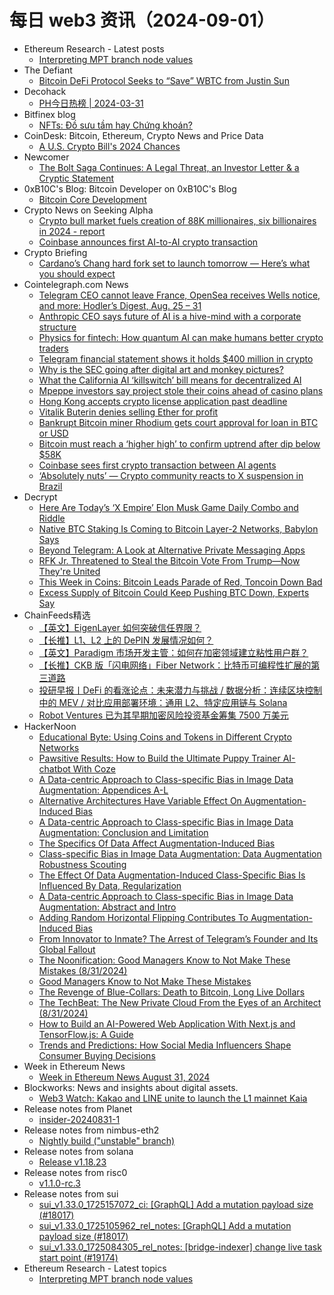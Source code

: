 # 每日 web3 资讯（2024-09-01）

- Ethereum Research - Latest posts
  - [Interpreting MPT branch node values](https://ethresear.ch/t/interpreting-mpt-branch-node-values/20368#post_1)
- The Defiant
  - [Bitcoin DeFi Protocol Seeks to “Save” WBTC from Justin Sun](https://thedefiant.io/news/defi/bitcoin-defi-protocol-seeks-to-save-wbtc-from-justin-sun)
- Decohack
  - [PH今日热榜 | 2024-03-31](https://decohack.com/producthunt-daily-24-08-31/)
- Bitfinex blog
  - [NFTs: Đồ sưu tầm hay Chứng khoán?](https://blog.bitfinex.com/education/nfts-do-suu-tam-hay-chung-khoan/)
- CoinDesk: Bitcoin, Ethereum, Crypto News and Price Data
  - [A U.S. Crypto Bill's 2024 Chances](https://www.coindesk.com/policy/2024/08/31/a-us-crypto-bills-2024-chances/?utm_medium=referral&utm_source=rss&utm_campaign=headlines)
- Newcomer
  - [The Bolt Saga Continues: A Legal Threat, an Investor Letter & a Cryptic Statement](https://www.newcomer.co/p/the-bolt-saga-continues-a-legal-threat)
- 0xB10C's Blog: Bitcoin Developer on 0xB10C's Blog
  - [Bitcoin Core Development](https://b10c.me/talks/021-bitcoin-core-development-burg/)
- Crypto News on Seeking Alpha
  - [Crypto bull market fuels creation of 88K millionaires, six billionaires in 2024 - report](https://seekingalpha.com/news/4145159-crypto-bull-market-fuels-creation-of-88k-millionaires-six-billionaires-in-2024-report?utm_source=feed_news_crypto&utm_medium=referral&feed_item_type=news)
  - [Coinbase announces first AI-to-AI crypto transaction](https://seekingalpha.com/news/4145748-coinbase-aids-first-ai-to-ai-crypto-transaction?utm_source=feed_news_crypto&utm_medium=referral&feed_item_type=news)
- Crypto Briefing
  - [Cardano’s Chang hard fork set to launch tomorrow — Here’s what you should expect](https://cryptobriefing.com/cardano-chang-hard-fork-upgrade/)
- Cointelegraph.com News
  - [Telegram CEO cannot leave France, OpenSea receives Wells notice, and more: Hodler’s Digest, Aug. 25 – 31](https://cointelegraph.com/magazine/telegram-ceo-pavel-durov-opensea-sec-wells-notice-binance-hodlers-digest/?utm_source=rss_feed&utm_medium=rss&utm_campaign=rss_partner_inbound)
  - [Anthropic CEO says future of AI is a hive-mind with a corporate structure](https://cointelegraph.com/news/anthropic-ceo-says-future-ai-hive-mind-corporate-structure?utm_source=rss_feed&utm_medium=rss&utm_campaign=rss_partner_inbound)
  - [Physics for fintech: How quantum AI can make humans better crypto traders](https://cointelegraph.com/news/physics-fintech-quantum-ai-humans-better-crypto-traders?utm_source=rss_feed&utm_medium=rss&utm_campaign=rss_partner_inbound)
  - [Telegram financial statement shows it holds $400 million in crypto](https://cointelegraph.com/news/telegram-2023-financial-report-digital-assets?utm_source=rss_feed&utm_medium=rss&utm_campaign=rss_partner_inbound)
  - [Why is the SEC going after digital art and monkey pictures?](https://cointelegraph.com/news/sec-digital-art-nfts-opensea?utm_source=rss_feed&utm_medium=rss&utm_campaign=rss_partner_inbound)
  - [What the California AI ‘killswitch’ bill means for decentralized AI](https://cointelegraph.com/news/california-ai-killswitch-bill-decentralized?utm_source=rss_feed&utm_medium=rss&utm_campaign=rss_partner_inbound)
  - [Mpeppe investors say project stole their coins ahead of casino plans](https://cointelegraph.com/news/mpeppe-investors-coins-casino?utm_source=rss_feed&utm_medium=rss&utm_campaign=rss_partner_inbound)
  - [Hong Kong accepts crypto license application past deadline](https://cointelegraph.com/news/hong-kong-crypto-license-past-deadline?utm_source=rss_feed&utm_medium=rss&utm_campaign=rss_partner_inbound)
  - [Vitalik Buterin denies selling Ether for profit](https://cointelegraph.com/news/vitalik-buterin-defends-eth-sales-amid-allegations?utm_source=rss_feed&utm_medium=rss&utm_campaign=rss_partner_inbound)
  - [Bankrupt Bitcoin miner Rhodium gets court approval for loan in BTC or USD](https://cointelegraph.com/news/rhodium-enterprises-bitcoin-usd-loan-bankruptcy?utm_source=rss_feed&utm_medium=rss&utm_campaign=rss_partner_inbound)
  - [Bitcoin must reach a ‘higher high’ to confirm uptrend after dip below $58K](https://cointelegraph.com/news/bitcoin-price-chart-analyst-higher-high-58k-btc?utm_source=rss_feed&utm_medium=rss&utm_campaign=rss_partner_inbound)
  - [Coinbase sees first crypto transaction between AI agents](https://cointelegraph.com/news/coinbase-artificial-intelligence-ai-crypto-transactions-wallet-brian-armstrong?utm_source=rss_feed&utm_medium=rss&utm_campaign=rss_partner_inbound)
  - [‘Absolutely nuts’ — Crypto community reacts to X suspension in Brazil](https://cointelegraph.com/news/crypto-community-reacts-brazil-suspension-social-media-x-elon-musk?utm_source=rss_feed&utm_medium=rss&utm_campaign=rss_partner_inbound)
- Decrypt
  - [Here Are Today’s ‘X Empire’ Elon Musk Game Daily Combo and Riddle](https://decrypt.co/resources/todays-musk-empire-stock-exchange-daily-combo)
  - [Native BTC Staking Is Coming to Bitcoin Layer-2 Networks, Babylon Says](https://decrypt.co/247257/native-btc-staking-bitcoin-layer-2-networks-babylon)
  - [Beyond Telegram: A Look at Alternative Private Messaging Apps](https://decrypt.co/247258/telegram-alternatives-privacy-encryption)
  - [RFK Jr. Threatened to Steal the Bitcoin Vote From Trump—Now They're United](https://decrypt.co/247238/rfk-jr-threatened-steal-bitcoin-vote-trump-united)
  - [This Week in Coins: Bitcoin Leads Parade of Red, Toncoin Down Bad](https://decrypt.co/247298/this-week-in-coins-bitcoin-leads-parade-of-red-toncoin-down-bad)
  - [Excess Supply of Bitcoin Could Keep Pushing BTC Down, Experts Say](https://decrypt.co/247243/excess-supply-of-bitcoin-could-keep-pushing-btc-down-experts-say)
- ChainFeeds精选
  - [【英文】EigenLayer 如何突破信任界限？](https://www.chainfeeds.xyz/feed/detail/c785aed4-c0c2-4713-a5ad-dba571468281)
  - [【长推】L1、L2 上的 DePIN 发展情况如何？](https://www.chainfeeds.xyz/feed/detail/40aa883f-36e4-4066-9cf6-b9ad473acda9)
  - [【英文】Paradigm 市场开发主管：如何在加密领域建立粘性用户群？](https://www.chainfeeds.xyz/feed/detail/081a6ad3-c52e-49b1-880b-09972a87aacc)
  - [【长推】CKB 版「闪电网络」Fiber Network：比特币可编程性扩展的第三道路](https://www.chainfeeds.xyz/feed/detail/039505a8-9dfc-4487-a1a4-4cd3df4632f1)
  - [投研早报丨DeFi 的看涨论点：未来潜力与挑战 / 数据分析：连续区块控制中的 MEV / 对比应用部署环境：通用 L2、特定应用链与 Solana](https://substack.chainfeeds.xyz/p/defi-mev-l2-solana)
  - [Robot Ventures 已为其早期加密风险投资基金筹集 7500 万美元](https://www.chainfeeds.xyz/feed/flash/detail/5ec332fb-d4c2-43fa-a724-b364fae9d47a)
- HackerNoon
  - [Educational Byte: Using Coins and Tokens in Different Crypto Networks](https://hackernoon.com/educational-byte-using-coins-and-tokens-in-different-crypto-networks?source=rss)
  - [Pawsitive Results: How to Build the Ultimate Puppy Trainer AI-chatbot With Coze](https://hackernoon.com/pawsitive-results-how-to-build-the-ultimate-puppy-trainer-ai-chatbot-with-coze?source=rss)
  - [A Data-centric Approach to Class-specific Bias in Image Data Augmentation: Appendices A-L](https://hackernoon.com/a-data-centric-approach-to-class-specific-bias-in-image-data-augmentation-appendices-a-l?source=rss)
  - [Alternative Architectures Have Variable Effect On Augmentation-Induced Bias](https://hackernoon.com/alternative-architectures-have-variable-effect-on-augmentation-induced-bias?source=rss)
  - [A Data-centric Approach to Class-specific Bias in Image Data Augmentation: Conclusion and Limitation](https://hackernoon.com/a-data-centric-approach-to-class-specific-bias-in-image-data-augmentation-conclusion-and-limitation?source=rss)
  - [The Specifics Of Data Affect Augmentation-Induced Bias](https://hackernoon.com/the-specifics-of-data-affect-augmentation-induced-bias?source=rss)
  - [Class-specific Bias in Image Data Augmentation: Data Augmentation Robustness Scouting](https://hackernoon.com/class-specific-bias-in-image-data-augmentation-data-augmentation-robustness-scouting?source=rss)
  - [The Effect Of Data Augmentation-Induced Class-Specific Bias Is Influenced By Data, Regularization](https://hackernoon.com/the-effect-of-data-augmentation-induced-class-specific-bias-is-influenced-by-data-regularization?source=rss)
  - [A Data-centric Approach to Class-specific Bias in Image Data Augmentation: Abstract and Intro](https://hackernoon.com/a-data-centric-approach-to-class-specific-bias-in-image-data-augmentation-abstract-and-intro?source=rss)
  - [Adding Random Horizontal Flipping Contributes To Augmentation-Induced Bias](https://hackernoon.com/adding-random-horizontal-flipping-contributes-to-augmentation-induced-bias?source=rss)
  - [From Innovator to Inmate? The Arrest of Telegram’s Founder and Its Global Fallout](https://hackernoon.com/from-innovator-to-inmate-the-arrest-of-telegrams-founder-and-its-global-fallout?source=rss)
  - [The Noonification: Good Managers Know to Not Make These Mistakes (8/31/2024)](https://hackernoon.com/8-31-2024-noonification?source=rss)
  - [Good Managers Know to Not Make These Mistakes](https://hackernoon.com/good-managers-know-to-not-make-these-mistakes?source=rss)
  - [The Revenge of Blue-Collars: Death to Bitcoin, Long Live Dollars](https://hackernoon.com/the-revenge-of-blue-collars-death-to-bitcoin-long-live-dollars?source=rss)
  - [The TechBeat: The New Private Cloud From the Eyes of an Architect (8/31/2024)](https://hackernoon.com/8-31-2024-techbeat?source=rss)
  - [How to Build an AI-Powered Web Application With Next.js and TensorFlow.js: A Guide](https://hackernoon.com/how-to-build-an-ai-powered-web-application-with-nextjs-and-tensorflowjs-a-guide?source=rss)
  - [Trends and Predictions: How Social Media Influencers Shape Consumer Buying Decisions](https://hackernoon.com/trends-and-predictions-how-social-media-influencers-shape-consumer-buying-decisions?source=rss)
- Week in Ethereum News
  - [Week in Ethereum News  August 31, 2024](https://weekinethereumnews.com/week-in-ethereum-news-august-31-2024/)
- Blockworks: News and insights about digital assets.
  - [Web3 Watch: Kakao and LINE unite to launch the L1 mainnet Kaia](https://blockworks.co/news/kakao-line-unite-to-launch-kaia)
- Release notes from Planet
  - [insider-20240831-1](https://github.com/Planetable/Planet/releases/tag/insider-20240831-1)
- Release notes from nimbus-eth2
  - [Nightly build ("unstable" branch)](https://github.com/status-im/nimbus-eth2/releases/tag/nightly)
- Release notes from solana
  - [Release v1.18.23](https://github.com/solana-labs/solana/releases/tag/v1.18.23)
- Release notes from risc0
  - [v1.1.0-rc.3](https://github.com/risc0/risc0/releases/tag/v1.1.0-rc.3)
- Release notes from sui
  - [sui_v1.33.0_1725157072_ci: [GraphQL] Add a mutation payload size (#18017)](https://github.com/MystenLabs/sui/releases/tag/sui_v1.33.0_1725157072_ci)
  - [sui_v1.33.0_1725105962_rel_notes: [GraphQL] Add a mutation payload size (#18017)](https://github.com/MystenLabs/sui/releases/tag/sui_v1.33.0_1725105962_rel_notes)
  - [sui_v1.33.0_1725084305_rel_notes: [bridge-indexer] change live task start point (#19174)](https://github.com/MystenLabs/sui/releases/tag/sui_v1.33.0_1725084305_rel_notes)
- Ethereum Research - Latest topics
  - [Interpreting MPT branch node values](https://ethresear.ch/t/interpreting-mpt-branch-node-values/20368)
